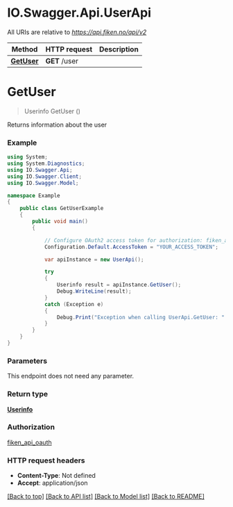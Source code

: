 # IO.Swagger.Api.UserApi

All URIs are relative to *https://api.fiken.no/api/v2*

 Method                            | HTTP request  | Description
-----------------------------------|---------------|-------------
 [**GetUser**](UserApi.md#getuser) | **GET** /user |

<a name="getuser"></a>

# **GetUser**

> Userinfo GetUser ()



Returns information about the user

### Example

```csharp
using System;
using System.Diagnostics;
using IO.Swagger.Api;
using IO.Swagger.Client;
using IO.Swagger.Model;

namespace Example
{
    public class GetUserExample
    {
        public void main()
        {

            // Configure OAuth2 access token for authorization: fiken_api_oauth
            Configuration.Default.AccessToken = "YOUR_ACCESS_TOKEN";

            var apiInstance = new UserApi();

            try
            {
                Userinfo result = apiInstance.GetUser();
                Debug.WriteLine(result);
            }
            catch (Exception e)
            {
                Debug.Print("Exception when calling UserApi.GetUser: " + e.Message );
            }
        }
    }
}
```

### Parameters

This endpoint does not need any parameter.

### Return type

[**Userinfo**](Userinfo.md)

### Authorization

[fiken_api_oauth](../README.md#fiken_api_oauth)

### HTTP request headers

- **Content-Type**: Not defined
- **Accept**: application/json

[[Back to top]](#) [[Back to API list]](../README.md#documentation-for-api-endpoints) [[Back to Model list]](../README.md#documentation-for-models) [[Back to README]](../README.md)

